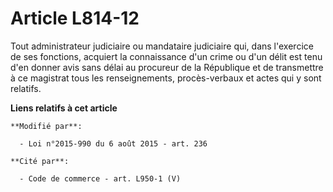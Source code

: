# Article L814-12

Tout administrateur judiciaire ou mandataire judiciaire qui, dans l'exercice de ses fonctions, acquiert la connaissance d'un
crime ou d'un délit est tenu d'en donner avis sans délai au procureur de la République et de transmettre à ce magistrat tous
les renseignements, procès-verbaux et actes qui y sont relatifs.

**Liens relatifs à cet article**

	**Modifié par**:

	  - Loi n°2015-990 du 6 août 2015 - art. 236

	**Cité par**:

	  - Code de commerce - art. L950-1 (V)
